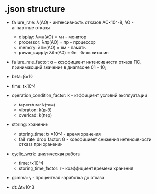 # .json structure 
 - failure_rate: λ(АО) - интенсивность отказов АС×10^-8, АО - аппартные отказы
    - display: λмн(АО) = мн - монитор 
    - processor: λпр(АО) = пр - процессор
    - memory: λпм(АО) = пм - память
    - power_supply: λбп(АО) = бп - блок питания 
     
 - failure_rate_factor: α – коэффициент интенсивности отказа ПС, принимающий значение в диапазоне 0,1 – 10;
 - beta: β×10
 - time: t×10^4
 - operation_condition_factor: k - кэффициент условий эксплуатации
    - teperature: k(тем)
    - vibration: k(виб)
    - overload: k(пер)
 - storing: xранение
    - storing_time: tх ×10^4 - время хранения
    - fail_rate_drop_factor: G - коэффициент снижения интенсивности отказа при хранении
 - cyclic_work: циклическая работа
    - time: t×10^4
    - storing_time_factor: r - коэффициент времени хранения
 - gamma: γ - процентная наработка до отказа
 - dt: Δt×10^3 
   